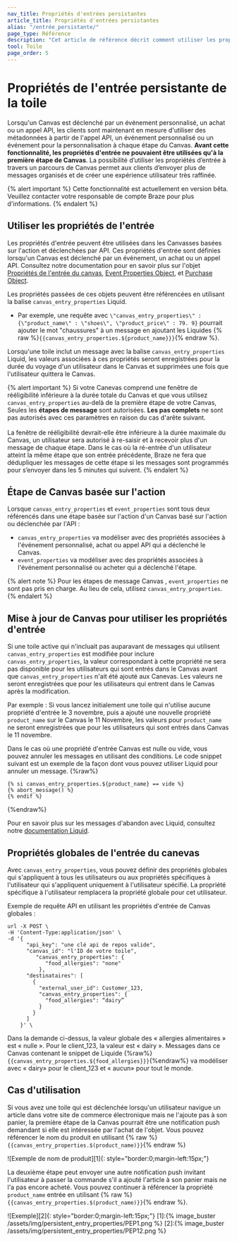 ```yaml
---
nav_title: Propriétés d'entrées persistantes
article_title: Propriétés d'entrées persistantes
alias: "/entrée_persistante/"
page_type: Référence
description: "Cet article de référence décrit comment utiliser les propriétés d'entrée persistantes dans votre Canvas pour envoyer plus de messages organisés et créer une expérience utilisateur finale."
tool: Toile
page_order: 5
---
```


# Propriétés de l'entrée persistante de la toile

Lorsqu'un Canvas est déclenché par un événement personnalisé, un achat ou un appel API, les clients sont maintenant en mesure d'utiliser des métadonnées à partir de l'appel API, un événement personnalisé ou un événement pour la personnalisation à chaque étape du Canvas. __Avant cette fonctionnalité, les propriétés d'entrée ne pouvaient être utilisées qu'à la première étape de Canvas__. La possibilité d’utiliser les propriétés d’entrée à travers un parcours de Canvas permet aux clients d’envoyer plus de messages organisés et de créer une expérience utilisateur très raffinée.

{% alert important %}
Cette fonctionnalité est actuellement en version bêta. Veuillez contacter votre responsable de compte Braze pour plus d'informations.
{% endalert %}

## Utiliser les propriétés de l'entrée

Les propriétés d'entrée peuvent être utilisées dans les Canvasses basées sur l'action et déclenchées par API. Ces propriétés d'entrée sont définies lorsqu'un Canvas est déclenché par un événement, un achat ou un appel API. Consultez notre documentation pour en savoir plus sur l'objet [Propriétés de l'entrée du canvas]({{site.baseurl}}/api/objects_filters/canvas_entry_properties_object/), [Event Properties Object]({{site.baseurl}}/api/objects_filters/event_object/), et [Purchase Object]({{site.baseurl}}/api/objects_filters/purchase_object/#purchase-product_id).

Les propriétés passées de ces objets peuvent être référencées en utilisant la balise `canvas_entry_properties` Liquid.

- Par exemple, une requête avec `\"canvas_entry_properties\" : {\"product_name\" : \"shoes\", \"product_price\" : 79. 9}` pourrait ajouter le mot "chaussures" à un message en ajoutant les Liquides {% raw %}`{{canvas_entry_properties.${product_name}}}`{% endraw %}.

Lorsqu'une toile inclut un message avec la balise `canvas_entry_properties` Liquid, les valeurs associées à ces propriétés seront enregistrées pour la durée du voyage d'un utilisateur dans le Canvas et supprimées une fois que l'utilisateur quittera le Canvas.

{% alert important %}
Si votre Canevas comprend une fenêtre de rééligibilité inférieure à la durée totale du Canvas et que vous utilisez `canvas_entry_properties` au-delà de la première étape de votre Canvas, Seules les **étapes de message** sont autorisées. **Les pas complets** ne sont pas autorisés avec ces paramètres en raison du cas d'arête suivant. <br><br> La fenêtre de rééligibilité devrait-elle être inférieure à la durée maximale du Canvas, un utilisateur sera autorisé à re-saisir et à recevoir plus d'un message de chaque étape. Dans le cas où la ré-entrée d'un utilisateur atteint la même étape que son entrée précédente, Braze ne fera que dédupliquer les messages de cette étape si les messages sont programmés pour s’envoyer dans les 5 minutes qui suivent.
{% endalert %}

## Étape de Canvas basée sur l'action

Lorsque `canvas_entry_properties` et `event_properties` sont tous deux référencés dans une étape basée sur l'action d'un Canvas basé sur l'action ou déclenchée par l'API :
- `canvas_entry_properties` va modéliser avec des propriétés associées à l'événement personnalisé, achat ou appel API qui a déclenché le Canvas.
- `event_properties` va modéliser avec des propriétés associées à l'événement personnalisé ou acheter qui a déclenché l'étape.

{% alert note %}
Pour les étapes de message Canvas , `event_properties` ne sont pas pris en charge. Au lieu de cela, utilisez `canvas_entry_properties`.
{% endalert %}

## Mise à jour de Canvas pour utiliser les propriétés d'entrée

Si une toile active qui n'incluait pas auparavant de messages qui utilisent `canvas_entry_properties` est modifiée pour inclure `canvas_entry_properties`, la valeur correspondant à cette propriété ne sera pas disponible pour les utilisateurs qui sont entrés dans le Canvas avant que `canvas_entry_properties` n'ait été ajouté aux Canevas. Les valeurs ne seront enregistrées que pour les utilisateurs qui entrent dans le Canvas après la modification.

Par exemple : Si vous lancez initialement une toile qui n'utilise aucune propriété d'entrée le 3 novembre, puis a ajouté une nouvelle propriété `product_name` sur le Canvas le 11 Novembre, les valeurs pour `product_name` ne seront enregistrées que pour les utilisateurs qui sont entrés dans Canvas le 11 novembre.

Dans le cas où une propriété d'entrée Canvas est nulle ou vide, vous pouvez annuler les messages en utilisant des conditions. Le code snippet suivant est un exemple de la façon dont vous pouvez utiliser Liquid pour annuler un message.
{%raw%}
```
{% si canvas_entry_properties.${product_name} == vide %}
{% abort_message() %}
{% endif %}
```
{%endraw%}

Pour en savoir plus sur les messages d'abandon avec Liquid, consultez notre [documentation Liquid]({{site.baseurl}}/user_guide/personalization_and_dynamic_content/liquid/aborting_messages/#aborting-messages).

## Propriétés globales de l'entrée du canevas

Avec `canvas_entry_properties`, vous pouvez définir des propriétés globales qui s'appliquent à tous les utilisateurs ou aux propriétés spécifiques à l'utilisateur qui s'appliquent uniquement à l'utilisateur spécifié. La propriété spécifique à l'utilisateur remplacera la propriété globale pour cet utilisateur.

Exemple de requête API en utilisant les propriétés d'entrée de Canvas globales :
```
url -X POST \
-H 'Content-Type:application/json' \
-d '{
      "api_key": "une clé api de repos valide",
      "canvas_id": "l'ID de votre toile",
         "canvas_entry_properties": {
            "food_allergies": "none"
          },
      "destinataires": [
        {
          "external_user_id": Customer_123,
          "canvas_entry_properties": {
            "food_allergies": “dairy”
          }
        }
      ]
    }' \
```

Dans la demande ci-dessus, la valeur globale des « allergies alimentaires » est « nulle ». Pour le client_123, la valeur est « dairy ». Messages dans ce Canvas contenant le snippet de Liquide {%raw%}`{{canvas_entry_properties.${food_allergies}}}`{%endraw%} va modéliser avec « dairy» pour le client_123 et « aucun» pour tout le monde.

## Cas d'utilisation

Si vous avez une toile qui est déclenchée lorsqu'un utilisateur navigue un article dans votre site de commerce électronique mais ne l'ajoute pas à son panier, la première étape de la Canvas pourrait être une notification push demandant si elle est intéressée par l'achat de l'objet. Vous pouvez référencer le nom du produit en utilisant {% raw %}`{{canvas_entry_properties.$(product_name)}}`{% endraw %}

!\[Exemple de nom de produit\]\[1\]{: style="border:0;margin-left:15px;"}

La deuxième étape peut envoyer une autre notification push invitant l'utilisateur à passer la commande s'il a ajouté l'article à son panier mais ne l'a pas encore acheté. Vous pouvez continuer à référencer la propriété `product_name` entrée en utilisant {% raw %}`{{canvas_entry_properties.$(product_name)}}`{% endraw %}.

!\[Exemple\]\[2\]{: style="border:0;margin-left:15px;"}
[1]:{% image_buster /assets/img/persistent_entry_properties/PEP1.png %} [2]:{% image_buster /assets/img/persistent_entry_properties/PEP12.png %}
